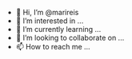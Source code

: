 - 👋 Hi, I’m @marireis
- 👀 I’m interested in ...
- 🌱 I’m currently learning ...
- 💞️ I’m looking to collaborate on ...
- 📫 How to reach me ...

<!---
marireis/marireis is a ✨ special ✨ repository because its `README.md` (this file) appears on your GitHub profile.
You can click the Preview link to take a look at your changes.
--->
